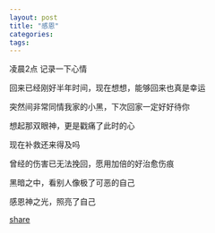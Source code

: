 ```yaml
---
layout: post
title: "感恩"
categories:
tags:
---
```


凌晨2点 记录一下心情

回来已经刚好半年时间，现在想想，能够回来也真是幸运

突然间非常同情我家的小黑，下次回家一定好好待你

想起那双眼神，更是戳痛了此时的心

现在补救还来得及吗

曾经的伤害已无法挽回，愿用加倍的好治愈伤痕

黑暗之中，看别人像极了可恶的自己

感恩神之光，照亮了自己

[share](https://paste.ubuntu.com/p/qbTBhyY54t/)
